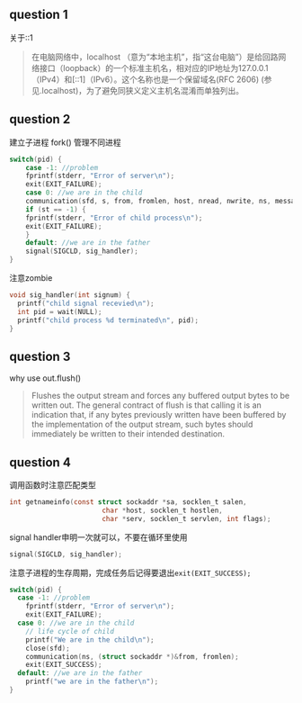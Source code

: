 ## question 1

关于::1

> 在电脑网络中，localhost （意为“本地主机”，指“这台电脑”）是给回路网络接口（loopback）的一个标准主机名，相对应的IP地址为127.0.0.1（IPv4）和[::1]（IPv6）。这个名称也是一个保留域名(RFC 2606) (参见.localhost)，为了避免同狭义定义主机名混淆而单独列出。

## question 2

建立子进程
fork()
管理不同进程
```c
switch(pid) {
    case -1: //problem
    fprintf(stderr, "Error of server\n");
    exit(EXIT_FAILURE);
    case 0: //we are in the child
    communication(sfd, s, from, fromlen, host, nread, nwrite, ns, message, buf);
    if (st == -1) {
    fprintf(stderr, "Error of child process\n");
    exit(EXIT_FAILURE);
    }
    default: //we are in the father
    signal(SIGCLD, sig_handler);
}
```

注意zombie

```c
void sig_handler(int signum) {
  printf("child signal recevied\n");
  int pid = wait(NULL);
  printf("child process %d terminated\n", pid);
}
```

## question 3

why use out.flush()

> Flushes the output stream and forces any buffered output bytes to be written out. The general contract of flush is that calling it is an indication that, if any bytes previously written have been buffered by the implementation of the output stream, such bytes should immediately be written to their intended destination.

## question 4

调用函数时注意匹配类型

```c
int getnameinfo(const struct sockaddr *sa, socklen_t salen,
                       char *host, socklen_t hostlen,
                       char *serv, socklen_t servlen, int flags);
```

signal handler申明一次就可以，不要在循环里使用

```c
signal(SIGCLD, sig_handler);
```

注意子进程的生存周期，完成任务后记得要退出`exit(EXIT_SUCCESS); `

```c
switch(pid) {
  case -1: //problem
    fprintf(stderr, "Error of server\n");
    exit(EXIT_FAILURE);
  case 0: //we are in the child
    // life cycle of child
    printf("We are in the child\n");
    close(sfd);
    communication(ns, (struct sockaddr *)&from, fromlen);
    exit(EXIT_SUCCESS); 
  default: //we are in the father
    printf("we are in the father\n");
}
```